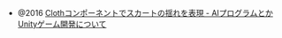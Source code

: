 - @2016 [Clothコンポーネントでスカートの揺れを表現 - AIプログラムとかUnityゲーム開発について](https://yasu9780.hatenablog.com/entry/2016/11/08/020416)

